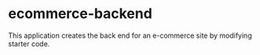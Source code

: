 # ecommerce-backend
This application creates the back end for an e-commerce site by modifying starter code.
